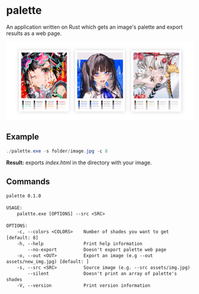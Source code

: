 # palette

An application written on Rust which gets an image's palette and export results as a web page.

![image](palette_examples.jpg)

## Example

```powershell
./palette.exe -s folder/image.jpg -c 8
```

**Result:** exports *index.html* in the directory with your image.

## Commands

```
palette 0.1.0

USAGE:
    palette.exe [OPTIONS] --src <SRC>

OPTIONS:
    -c, --colors <COLORS>    Number of shades you want to get [default: 8]
    -h, --help               Print help information
        --no-export          Doesn't export palette web page
    -o, --out <OUT>          Export an image (e.g --out assets/new_img.jpg) [default: ]
    -s, --src <SRC>          Source image (e.g. --src assets/img.jpg)
        --silent             Doesn't print an array of palette's shades
    -V, --version            Print version information
```